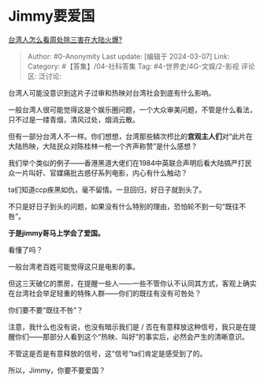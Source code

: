# Jimmy要爱国
[台湾人怎么看周处除三害在大陆火爆?](https://www.zhihu.com/question/647159751/answer/3421382548)

> Author: #0-Anonymity
> Last update: [编辑于 2024-03-07]
> Link:
> Category: #【答集】/04-社科答集 
> Tag:  #4-世界史/4G-文娱/2-影视 
> 评论区:
> 泛讨论:

台湾人可能没意识到这片子过审和热映对台湾社会到底有什么影响。

一般台湾人很可能觉得这是个娱乐圈问题，一个大众审美问题，不管是什么看法，只不过是一缕青烟，清风过处，烟消云散。

但有一部分台湾人不一样。你们想想，台湾那些鳞次栉比的**宫观主人们**对“此片在大陆热映，大陆民众对陈桂林一枪一个齐声称赞”是什么感想？

我们举个类似的例子——香港黑道大佬们在1984中英联合声明后看大陆搞严打民众一片叫好、官媒痛批古惑仔系列电影，内心有什么触动？

ta们知道ccp疾黑如仇，毫不留情。一旦回归，好日子就到头了。

不只是好日子到头的问题，如果没有什么特别的理由，恐怕轮不到一句“既往不咎”。

**于是jimmy哥马上学会了爱国。**

看懂了吗？

一般台湾老百姓可能觉得这只是电影的事。

但这三天破亿的票房，在提醒一些人——一些不管你认不认同其方式，客观上确实在台湾社会举足轻重的特殊人群——你们的既往有没有可咎处？

你们要不要“既往不咎”？

注意，我什么也没有说，也没有暗示我们是 / 否在有意释放这种信号，我只是在提醒你们——那部分人看到这个“热映、叫好”的事实后，必然会产生的清晰意识。

不管这是否是有意释放的信号，这“信号”ta们肯定是感受到了的。

所以，Jimmy，你要不要爱国？